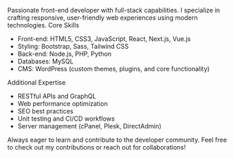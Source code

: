 Passionate front-end developer with full-stack capabilities. I specialize in crafting responsive, user-friendly web experiences using modern technologies.
Core Skills

* Front-end: HTML5, CSS3, JavaScript, React, Next.js, Vue.js
* Styling: Bootstrap, Sass, Tailwind CSS
* Back-end: Node.js, PHP, Python
* Databases: MySQL
* CMS: WordPress (custom themes, plugins, and core functionality)

Additional Expertise

- RESTful APIs and GraphQL
- Web performance optimization
- SEO best practices
- Unit testing and CI/CD workflows
- Server management (cPanel, Plesk, DirectAdmin)

Always eager to learn and contribute to the developer community. Feel free to check out my contributions or reach out for collaborations!
